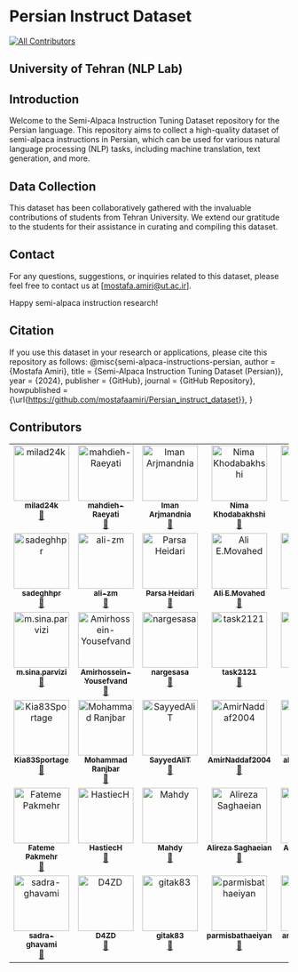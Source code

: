 # Persian Instruct Dataset
<!-- ALL-CONTRIBUTORS-BADGE:START - Do not remove or modify this section -->
[![All Contributors](https://img.shields.io/badge/all_contributors-41-orange.svg?style=flat-square)](#contributors-)
<!-- ALL-CONTRIBUTORS-BADGE:END -->
## University of Tehran (NLP Lab)

## Introduction

Welcome to the Semi-Alpaca Instruction Tuning Dataset repository for the Persian language. This repository aims to collect a high-quality dataset of semi-alpaca instructions in Persian, which can be used for various natural language processing (NLP) tasks, including machine translation, text generation, and more.
## Data Collection

This dataset has been collaboratively gathered with the invaluable contributions of students from Tehran University. We extend our gratitude to the students for their assistance in curating and compiling this dataset.

## Contact

For any questions, suggestions, or inquiries related to this dataset, please feel free to contact us at [mostafa.amiri@ut.ac.ir].

Happy semi-alpaca instruction research!

## Citation

If you use this dataset in your research or applications, please cite this repository as follows:
@misc{semi-alpaca-instructions-persian,
author = {Mostafa Amiri},
title = {Semi-Alpaca Instruction Tuning Dataset (Persian)},
year = {2024},
publisher = {GitHub},
journal = {GitHub Repository},
howpublished = {\url{https://github.com/mostafaamiri/Persian_instruct_dataset}},
}

## Contributors

<!-- ALL-CONTRIBUTORS-LIST:START - Do not remove or modify this section -->
<!-- prettier-ignore-start -->
<!-- markdownlint-disable -->
<table>
  <tbody>
    <tr>
      <td align="center" valign="top" width="14.28%"><a href="https://github.com/milad24k"><img src="https://avatars.githubusercontent.com/u/158809497?v=4?s=100" width="100px;" alt="milad24k"/><br /><sub><b>milad24k</b></sub></a><br /><a href="#data-milad24k" title="Data">🔣</a></td>
      <td align="center" valign="top" width="14.28%"><a href="https://github.com/mahdieh-Raeyati"><img src="https://avatars.githubusercontent.com/u/115537868?v=4?s=100" width="100px;" alt="mahdieh-Raeyati"/><br /><sub><b>mahdieh-Raeyati</b></sub></a><br /><a href="#data-mahdieh-Raeyati" title="Data">🔣</a></td>
      <td align="center" valign="top" width="14.28%"><a href="https://github.com/Iminiume"><img src="https://avatars.githubusercontent.com/u/113291450?v=4?s=100" width="100px;" alt="Iman Arjmandnia"/><br /><sub><b>Iman Arjmandnia</b></sub></a><br /><a href="#data-Iminiume" title="Data">🔣</a></td>
      <td align="center" valign="top" width="14.28%"><a href="https://github.com/Nimakhdb13"><img src="https://avatars.githubusercontent.com/u/109285206?v=4?s=100" width="100px;" alt="Nima Khodabakhshi"/><br /><sub><b>Nima Khodabakhshi</b></sub></a><br /><a href="#data-Nimakhdb13" title="Data">🔣</a></td>
      <td align="center" valign="top" width="14.28%"><a href="https://github.com/Armi-B"><img src="https://avatars.githubusercontent.com/u/117648704?v=4?s=100" width="100px;" alt="Armi-B"/><br /><sub><b>Armi-B</b></sub></a><br /><a href="#data-Armi-B" title="Data">🔣</a></td>
      <td align="center" valign="top" width="14.28%"><a href="https://github.com/mostafaamiri"><img src="https://avatars.githubusercontent.com/u/20011144?v=4?s=100" width="100px;" alt="mostafa amiri"/><br /><sub><b>mostafa amiri</b></sub></a><br /><a href="#projectManagement-mostafaamiri" title="Project Management">📆</a> <a href="#mentoring-mostafaamiri" title="Mentoring">🧑‍🏫</a></td>
      <td align="center" valign="top" width="14.28%"><a href="https://github.com/Mzmou"><img src="https://avatars.githubusercontent.com/u/121482653?v=4?s=100" width="100px;" alt="Marziyeh"/><br /><sub><b>Marziyeh</b></sub></a><br /><a href="#data-Mzmou" title="Data">🔣</a></td>
    </tr>
    <tr>
      <td align="center" valign="top" width="14.28%"><a href="https://github.com/sadeghhpr"><img src="https://avatars.githubusercontent.com/u/99759494?v=4?s=100" width="100px;" alt="sadeghhpr"/><br /><sub><b>sadeghhpr</b></sub></a><br /><a href="#data-sadeghhpr" title="Data">🔣</a></td>
      <td align="center" valign="top" width="14.28%"><a href="https://github.com/ali-zm"><img src="https://avatars.githubusercontent.com/u/122468687?v=4?s=100" width="100px;" alt="ali-zm"/><br /><sub><b>ali-zm</b></sub></a><br /><a href="#data-ali-zm" title="Data">🔣</a></td>
      <td align="center" valign="top" width="14.28%"><a href="https://github.com/1parsaheidari1"><img src="https://avatars.githubusercontent.com/u/147088673?v=4?s=100" width="100px;" alt="Parsa Heidari"/><br /><sub><b>Parsa Heidari</b></sub></a><br /><a href="#data-1parsaheidari1" title="Data">🔣</a></td>
      <td align="center" valign="top" width="14.28%"><a href="https://github.com/aemovahed"><img src="https://avatars.githubusercontent.com/u/122293053?v=4?s=100" width="100px;" alt="Ali E.Movahed"/><br /><sub><b>Ali E.Movahed</b></sub></a><br /><a href="#data-aemovahed" title="Data">🔣</a></td>
      <td align="center" valign="top" width="14.28%"><a href="https://github.com/farcshad"><img src="https://avatars.githubusercontent.com/u/52861891?v=4?s=100" width="100px;" alt="farcshad"/><br /><sub><b>farcshad</b></sub></a><br /><a href="#data-farcshad" title="Data">🔣</a></td>
      <td align="center" valign="top" width="14.28%"><a href="https://github.com/ImanRsl10"><img src="https://avatars.githubusercontent.com/u/113336940?v=4?s=100" width="100px;" alt="Iman Rasouli"/><br /><sub><b>Iman Rasouli</b></sub></a><br /><a href="#data-ImanRsl10" title="Data">🔣</a></td>
      <td align="center" valign="top" width="14.28%"><a href="https://github.com/Saman2C"><img src="https://avatars.githubusercontent.com/u/121295321?v=4?s=100" width="100px;" alt="Saman"/><br /><sub><b>Saman</b></sub></a><br /><a href="#data-Saman2C" title="Data">🔣</a></td>
    </tr>
    <tr>
      <td align="center" valign="top" width="14.28%"><a href="http://www.linkedin.com/in/mohammad-sina-parvizi"><img src="https://avatars.githubusercontent.com/u/122217299?v=4?s=100" width="100px;" alt="m.sina.parvizi"/><br /><sub><b>m.sina.parvizi</b></sub></a><br /><a href="#data-mosipamo" title="Data">🔣</a></td>
      <td align="center" valign="top" width="14.28%"><a href="https://github.com/Amirhossein-Yousefvand"><img src="https://avatars.githubusercontent.com/u/129658839?v=4?s=100" width="100px;" alt="Amirhossein-Yousefvand"/><br /><sub><b>Amirhossein-Yousefvand</b></sub></a><br /><a href="#data-Amirhossein-Yousefvand" title="Data">🔣</a></td>
      <td align="center" valign="top" width="14.28%"><a href="https://github.com/nargesasa"><img src="https://avatars.githubusercontent.com/u/122645493?v=4?s=100" width="100px;" alt="nargesasa"/><br /><sub><b>nargesasa</b></sub></a><br /><a href="#data-nargesasa" title="Data">🔣</a></td>
      <td align="center" valign="top" width="14.28%"><a href="https://github.com/task2121"><img src="https://avatars.githubusercontent.com/u/158721518?v=4?s=100" width="100px;" alt="task2121"/><br /><sub><b>task2121</b></sub></a><br /><a href="#data-task2121" title="Data">🔣</a></td>
      <td align="center" valign="top" width="14.28%"><a href="https://github.com/KosarAM"><img src="https://avatars.githubusercontent.com/u/130371174?v=4?s=100" width="100px;" alt="KosarAM"/><br /><sub><b>KosarAM</b></sub></a><br /><a href="#data-KosarAM" title="Data">🔣</a></td>
      <td align="center" valign="top" width="14.28%"><a href="https://github.com/Sina-Ghorbani2001"><img src="https://avatars.githubusercontent.com/u/148089893?v=4?s=100" width="100px;" alt="Sina-Ghorbani2001"/><br /><sub><b>Sina-Ghorbani2001</b></sub></a><br /><a href="#data-Sina-Ghorbani2001" title="Data">🔣</a></td>
      <td align="center" valign="top" width="14.28%"><a href="https://github.com/KzrLancelotV2"><img src="https://avatars.githubusercontent.com/u/117851176?v=4?s=100" width="100px;" alt="KzrLancelotV2"/><br /><sub><b>KzrLancelotV2</b></sub></a><br /><a href="#data-KzrLancelotV2" title="Data">🔣</a></td>
    </tr>
    <tr>
      <td align="center" valign="top" width="14.28%"><a href="https://github.com/Kia83Sportage"><img src="https://avatars.githubusercontent.com/u/156499701?v=4?s=100" width="100px;" alt="Kia83Sportage"/><br /><sub><b>Kia83Sportage</b></sub></a><br /><a href="#data-Kia83Sportage" title="Data">🔣</a></td>
      <td align="center" valign="top" width="14.28%"><a href="https://mohammadjranjbar.github.io/"><img src="https://avatars.githubusercontent.com/u/52662413?v=4?s=100" width="100px;" alt="Mohammad Ranjbar"/><br /><sub><b>Mohammad Ranjbar</b></sub></a><br /><a href="#data-MohammadJRanjbar" title="Data">🔣</a></td>
      <td align="center" valign="top" width="14.28%"><a href="https://github.com/SayyedAliT"><img src="https://avatars.githubusercontent.com/u/123751836?v=4?s=100" width="100px;" alt="SayyedAliT"/><br /><sub><b>SayyedAliT</b></sub></a><br /><a href="#data-SayyedAliT" title="Data">🔣</a></td>
      <td align="center" valign="top" width="14.28%"><a href="https://github.com/AmirNaddaf2004"><img src="https://avatars.githubusercontent.com/u/122298450?v=4?s=100" width="100px;" alt="AmirNaddaf2004"/><br /><sub><b>AmirNaddaf2004</b></sub></a><br /><a href="#data-AmirNaddaf2004" title="Data">🔣</a></td>
      <td align="center" valign="top" width="14.28%"><a href="https://github.com/alirezakamkar"><img src="https://avatars.githubusercontent.com/u/158997602?v=4?s=100" width="100px;" alt="alirezakamkar"/><br /><sub><b>alirezakamkar</b></sub></a><br /><a href="#data-alirezakamkar" title="Data">🔣</a></td>
      <td align="center" valign="top" width="14.28%"><a href="https://github.com/Armanj-23"><img src="https://avatars.githubusercontent.com/u/139079593?v=4?s=100" width="100px;" alt="Mohammad Moshiri.B"/><br /><sub><b>Mohammad Moshiri.B</b></sub></a><br /><a href="#data-Armanj-23" title="Data">🔣</a></td>
      <td align="center" valign="top" width="14.28%"><a href="https://github.com/tahamajs"><img src="https://avatars.githubusercontent.com/u/108874557?v=4?s=100" width="100px;" alt="Taha Majlesi"/><br /><sub><b>Taha Majlesi</b></sub></a><br /><a href="#data-tahamajs" title="Data">🔣</a></td>
    </tr>
    <tr>
      <td align="center" valign="top" width="14.28%"><a href="https://github.com/FatemePakmehr"><img src="https://avatars.githubusercontent.com/u/113554178?v=4?s=100" width="100px;" alt="Fateme Pakmehr"/><br /><sub><b>Fateme Pakmehr</b></sub></a><br /><a href="#data-FatemePakmehr" title="Data">🔣</a></td>
      <td align="center" valign="top" width="14.28%"><a href="https://github.com/HastiecH"><img src="https://avatars.githubusercontent.com/u/143259128?v=4?s=100" width="100px;" alt="HastiecH"/><br /><sub><b>HastiecH</b></sub></a><br /><a href="#data-HastiecH" title="Data">🔣</a></td>
      <td align="center" valign="top" width="14.28%"><a href="https://github.com/MahdyMokh7"><img src="https://avatars.githubusercontent.com/u/122431194?v=4?s=100" width="100px;" alt="Mahdy"/><br /><sub><b>Mahdy</b></sub></a><br /><a href="#data-MahdyMokh7" title="Data">🔣</a></td>
      <td align="center" valign="top" width="14.28%"><a href="https://github.com/AlirezaSgh"><img src="https://avatars.githubusercontent.com/u/18051286?v=4?s=100" width="100px;" alt="Alireza Saghaeian"/><br /><sub><b>Alireza Saghaeian</b></sub></a><br /><a href="#data-AlirezaSgh" title="Data">🔣</a></td>
      <td align="center" valign="top" width="14.28%"><a href="https://github.com/Arko04"><img src="https://avatars.githubusercontent.com/u/121719316?v=4?s=100" width="100px;" alt="Alireza Karimi"/><br /><sub><b>Alireza Karimi</b></sub></a><br /><a href="#data-Arko04" title="Data">🔣</a></td>
      <td align="center" valign="top" width="14.28%"><a href="https://github.com/naienim"><img src="https://avatars.githubusercontent.com/u/122045495?v=4?s=100" width="100px;" alt="naienim"/><br /><sub><b>naienim</b></sub></a><br /><a href="#data-naienim" title="Data">🔣</a></td>
      <td align="center" valign="top" width="14.28%"><a href="https://github.com/Khoramfar"><img src="https://avatars.githubusercontent.com/u/92191742?v=4?s=100" width="100px;" alt="Ali Khoramfar"/><br /><sub><b>Ali Khoramfar</b></sub></a><br /><a href="#data-Khoramfar" title="Data">🔣</a></td>
    </tr>
    <tr>
      <td align="center" valign="top" width="14.28%"><a href="https://github.com/sadra-ghavami"><img src="https://avatars.githubusercontent.com/u/148809608?v=4?s=100" width="100px;" alt="sadra-ghavami"/><br /><sub><b>sadra-ghavami</b></sub></a><br /><a href="#data-sadra-ghavami" title="Data">🔣</a></td>
      <td align="center" valign="top" width="14.28%"><a href="https://github.com/D4ZD"><img src="https://avatars.githubusercontent.com/u/123209456?v=4?s=100" width="100px;" alt="D4ZD"/><br /><sub><b>D4ZD</b></sub></a><br /><a href="#data-D4ZD" title="Data">🔣</a></td>
      <td align="center" valign="top" width="14.28%"><a href="https://github.com/gitak83"><img src="https://avatars.githubusercontent.com/u/122973274?v=4?s=100" width="100px;" alt="gitak83"/><br /><sub><b>gitak83</b></sub></a><br /><a href="#data-gitak83" title="Data">🔣</a></td>
      <td align="center" valign="top" width="14.28%"><a href="https://github.com/parmisbathaeiyan"><img src="https://avatars.githubusercontent.com/u/84594811?v=4?s=100" width="100px;" alt="parmisbathaeiyan"/><br /><sub><b>parmisbathaeiyan</b></sub></a><br /><a href="#data-parmisbathaeiyan" title="Data">🔣</a></td>
      <td align="center" valign="top" width="14.28%"><a href="https://github.com/amirhosseinas"><img src="https://avatars.githubusercontent.com/u/142515770?v=4?s=100" width="100px;" alt="amirhosseinas"/><br /><sub><b>amirhosseinas</b></sub></a><br /><a href="#data-amirhosseinas" title="Data">🔣</a></td>
      <td align="center" valign="top" width="14.28%"><a href="https://github.com/akhoundzadeh-m"><img src="https://avatars.githubusercontent.com/u/146876927?v=4?s=100" width="100px;" alt="akhoundzadeh-m"/><br /><sub><b>akhoundzadeh-m</b></sub></a><br /><a href="#data-akhoundzadeh-m" title="Data">🔣</a></td>
    </tr>
  </tbody>
</table>

<!-- markdownlint-restore -->
<!-- prettier-ignore-end -->

<!-- ALL-CONTRIBUTORS-LIST:END -->
<!-- prettier-ignore-start -->
<!-- markdownlint-disable -->

<!-- markdownlint-restore -->
<!-- prettier-ignore-end -->

<!-- ALL-CONTRIBUTORS-LIST:END -->

